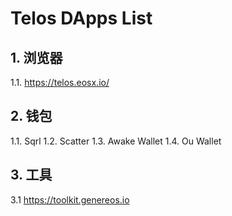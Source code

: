 # Telos DApps List

## 1. 浏览器
1.1. https://telos.eosx.io/

## 2. 钱包
1.1. Sqrl
1.2. Scatter
1.3. Awake Wallet
1.4. Ou Wallet

## 3. 工具
3.1 https://toolkit.genereos.io